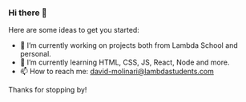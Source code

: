### Hi there 👋

Here are some ideas to get you started:

- 🔭 I’m currently working on projects both from Lambda School and personal.
- 🌱 I’m currently learning HTML, CSS, JS, React, Node and more.
- 📫 How to reach me: david-molinari@lambdastudents.com

Thanks for stopping by!
